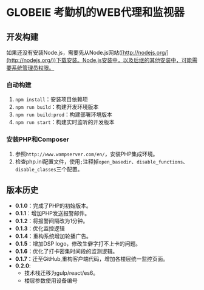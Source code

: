 # GLOBEIE 考勤机的WEB代理和监视器 #

## 开发构建 ##

如果还没有安装Node.js，需要先从Node.js网站([http://nodejs.org/](http://nodejs.org/))下载安装。Node.js安装中，以及后继的其他安装中，可能需要系统管理员权限。

### 自动构建 ###

1. `npm install`：安装项目依赖项
2. `npm run build`：构建开发环境版本
3. `npm run build:prod`：构建部署环境版本
4. `npm run start`：构建实时监听的开发版本

### 安装PHP和Composer ###

1. 参照`http://www.wampserver.com/en/`，安装PHP集成环境。
2. 检查php.ini配置文件，使用`;`注释掉`open_basedir`、`disable_functions`、`disable_classes`三个配置。

## 版本历史 ##

- **0.1.0**：完成了PHP的初始版本。
- **0.1.1**：增加PHP发送报警邮件。
- **0.1.2**：将报警间隔改为1分钟。
- **0.1.3**：优化监控逻辑
- **0.1.4**：重构系统增加轮播广告。
- **0.1.5**：增加DSP logo，修改生僻字打不上卡的问题。
- **0.1.6**：优化了打卡密集时间段的监测逻辑。
- **0.1.7**：迁至GitHub,重构客户端代码，增加各楼层统一监控页面。
- **0.2.0**:
    * 技术栈迁移为gulp/react/es6。
    * 楼层参数使用设备编号
